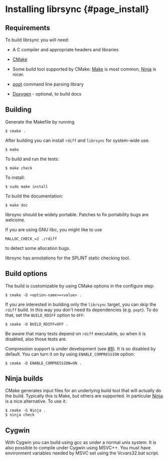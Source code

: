 # Installing librsync {#page_install}

## Requirements

To build librsync you will need:

* A C compiler and appropriate headers and libraries

* [CMake]

* Some build tool supported by CMake: [Make] is most common,
  [Ninja] is nicer.

* [popt] command line parsing library

* [Doxygen] - optional, to build docs

[popt]: http://rpm5.org/files/popt/
[CMake]: http://cmake.org/
[Doxygen]: https://www.stack.nl/~dimitri/doxygen
[Ninja]: http://build-ninja.org
[Make]: https://www.gnu.org/software/make/

## Building

Generate the Makefile by running

    $ cmake .

After building you can install `rdiff` and `librsync` for system-wide use.

    $ make

To build and run the tests:

    $ make check

To install:

    $ sudo make install

To build the documentation:

    $ make doc

librsync should be widely portable. Patches to fix portability bugs are
welcome.

If you are using GNU libc, you might like to use

    MALLOC_CHECK_=2 ./rdiff

to detect some allocation bugs.

librsync has annotations for the SPLINT static checking tool.


## Build options

The build is customizable by using CMake options in the configure step:

    $ cmake -D <option-name>=<value> .

If you are interested in building only the `librsync` target, you can skip
the `rdiff` build. In this way you don't need its dependencies (e.g. `popt`).
To do that, set the `BUILD_RDIFF` option to `OFF`:

    $ cmake -D BUILD_RDIFF=OFF .

Be aware that many tests depend on `rdiff` executable, so when it is disabled,
also those tests are.

Compression support is under development (see
[#8](https://github.com/librsync/librsync/issues/8)). It is so disabled by
default. You can turn it on by using `ENABLE_COMPRESSION` option:

    $ cmake -D ENABLE_COMPRESSION=ON .


## Ninja builds

CMake generates input files for an underlying build tool that will actually do
the build. Typically this is Make, but others are supported. In particular
[Ninja] is a nice alternative. To use it:

    $ cmake -G Ninja .
    $ ninja check


## Cygwin

With Cygwin you can build using gcc as under a normal unix system. It
is also possible to compile under Cygwin using MSVC++. You must have
environment variables needed by MSVC set using the Vcvars32.bat
script.
